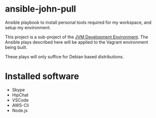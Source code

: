# ansible-john-pull
Ansible playbook to install personal tools required for my workspace, and setup my environment.

This project is a sub-project of the [JVM Development Environment](https://github.com/neetVeritas/jvm-development-environment). The Ansible plays described here will be applied to the Vagrant environment being built.

These plays will only suffice for Debian based distributions.

# Installed software

* Skype
* HipChat
* VSCode
* AWS-Cli
* Node.js

